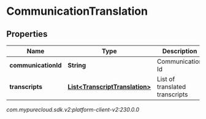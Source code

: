 # CommunicationTranslation


## Properties

| Name | Type | Description | Notes |
| ------------ | ------------- | ------------- | ------------- |
| **communicationId** | **String** | Communication Id |  |
| **transcripts** | [**List&lt;TranscriptTranslation&gt;**](TranscriptTranslation) | List of translated transcripts |  |




_com.mypurecloud.sdk.v2:platform-client-v2:230.0.0_
